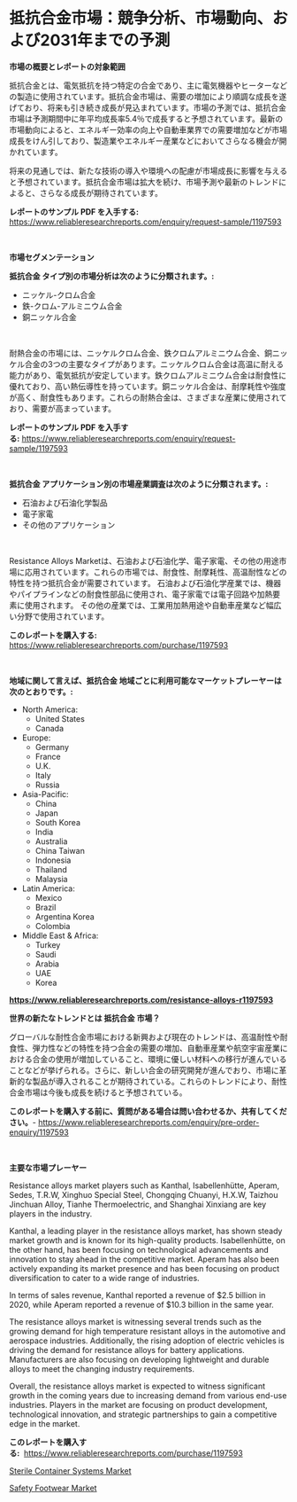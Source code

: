 <p><h1>抵抗合金市場：競争分析、市場動向、および2031年までの予測</h1></p><p><strong>市場の概要とレポートの対象範囲</strong></p>
<p><p>抵抗合金とは、電気抵抗を持つ特定の合金であり、主に電気機器やヒーターなどの製造に使用されています。抵抗合金市場は、需要の増加により順調な成長を遂げており、将来も引き続き成長が見込まれています。市場の予測では、抵抗合金市場は予測期間中に年平均成長率5.4％で成長すると予想されています。最新の市場動向によると、エネルギー効率の向上や自動車業界での需要増加などが市場成長をけん引しており、製造業やエネルギー産業などにおいてさらなる機会が開かれています。</p><p>将来の見通しでは、新たな技術の導入や環境への配慮が市場成長に影響を与えると予想されています。抵抗合金市場は拡大を続け、市場予測や最新のトレンドによると、さらなる成長が期待されています。</p></p>
<p><strong>レポートのサンプル PDF を入手する:</strong> <a href="https://www.reliableresearchreports.com/enquiry/request-sample/1197593">https://www.reliableresearchreports.com/enquiry/request-sample/1197593</a></p>
<p>&nbsp;</p>
<p><strong>市場セグメンテーション</strong></p>
<p><strong>抵抗合金 タイプ別の市場分析は次のように分類されます。:</strong></p>
<p><ul><li>ニッケル-クロム合金</li><li>鉄-クロム-アルミニウム合金</li><li>銅ニッケル合金</li></ul></p>
<p>&nbsp;</p>
<p><p>耐熱合金の市場には、ニッケルクロム合金、鉄クロムアルミニウム合金、銅ニッケル合金の3つの主要なタイプがあります。ニッケルクロム合金は高温に耐える能力があり、電気抵抗が安定しています。鉄クロムアルミニウム合金は耐食性に優れており、高い熱伝導性を持っています。銅ニッケル合金は、耐摩耗性や強度が高く、耐食性もあります。これらの耐熱合金は、さまざまな産業に使用されており、需要が高まっています。</p></p>
<p><strong>レポートのサンプル PDF を入手する:</strong>&nbsp;<a href="https://www.reliableresearchreports.com/enquiry/request-sample/1197593">https://www.reliableresearchreports.com/enquiry/request-sample/1197593</a></p>
<p>&nbsp;</p>
<p><strong> 抵抗合金 アプリケーション別の市場産業調査は次のように分類されます。:</strong></p>
<p><ul><li>石油および石油化学製品</li><li>電子家電</li><li>その他のアプリケーション</li></ul></p>
<p>&nbsp;</p>
<p><p>Resistance Alloys Marketは、石油および石油化学、電子家電、その他の用途市場に応用されています。これらの市場では、耐食性、耐摩耗性、高温耐性などの特性を持つ抵抗合金が需要されています。 石油および石油化学産業では、機器やパイプラインなどの耐食性部品に使用され、電子家電では電子回路や加熱要素に使用されます。 その他の産業では、工業用加熱用途や自動車産業など幅広い分野で使用されています。</p></p>
<p><strong>このレポートを購入する:</strong>&nbsp; <a href="https://www.reliableresearchreports.com/purchase/1197593">https://www.reliableresearchreports.com/purchase/1197593</a></p>
<p>&nbsp;</p>
<p><strong>地域に関して言えば、抵抗合金 地域ごとに利用可能なマーケットプレーヤーは次のとおりです。:</strong></p>
<p><ul>
    <li>
        North America:
        <ul>
            <li>United States</li>
            <li>Canada</li>
        </ul>
    </li>
    <li>
        Europe:
        <ul>
            <li>Germany</li>
            <li>France</li>
            <li>U.K.</li>
            <li>Italy</li>
            <li>Russia</li>
        </ul>
    </li>
    <li>
        Asia-Pacific:
        <ul>
            <li>China</li>
            <li>Japan</li>
            <li>South Korea</li>
            <li>India</li>
            <li>Australia</li>
            <li>China Taiwan</li>
            <li>Indonesia</li>
            <li>Thailand</li>
            <li>Malaysia</li>
        </ul>
    </li>
    <li>
        Latin America:
        <ul>
            <li>Mexico</li>
            <li>Brazil</li>
            <li>Argentina Korea</li>
            <li>Colombia</li>
        </ul>
    </li>
    <li>
        Middle East & Africa:
        <ul>
            <li>Turkey</li>
            <li>Saudi</li>
            <li>Arabia</li>
            <li>UAE</li>
            <li>Korea</li>
        </ul>
    </li>
    </ul></p>
<p><strong><a href="https://www.reliableresearchreports.com/resistance-alloys-r1197593">https://www.reliableresearchreports.com/resistance-alloys-r1197593</a></strong>&nbsp;</p>
<p><strong>世界の新たなトレンドとは 抵抗合金 市場？</strong></p>
<p><p>グローバルな耐性合金市場における新興および現在のトレンドは、高温耐性や耐食性、弾力性などの特性を持つ合金の需要の増加、自動車産業や航空宇宙産業における合金の使用が増加していること、環境に優しい材料への移行が進んでいることなどが挙げられる。さらに、新しい合金の研究開発が進んでおり、市場に革新的な製品が導入されることが期待されている。これらのトレンドにより、耐性合金市場は今後も成長を続けると予想されている。</p></p>
<p><strong>このレポートを購入する前に、質問がある場合は問い合わせるか、共有してください。</strong>- <a href="https://www.reliableresearchreports.com/enquiry/pre-order-enquiry/1197593">https://www.reliableresearchreports.com/enquiry/pre-order-enquiry/1197593</a></p>
<p>&nbsp;</p>
<p><strong>主要な市場プレーヤー</strong></p>
<p><p>Resistance alloys market players such as Kanthal, Isabellenhütte, Aperam, Sedes, T.R.W, Xinghuo Special Steel, Chongqing Chuanyi, H.X.W, Taizhou Jinchuan Alloy, Tianhe Thermoelectric, and Shanghai Xinxiang are key players in the industry. </p><p>Kanthal, a leading player in the resistance alloys market, has shown steady market growth and is known for its high-quality products. Isabellenhütte, on the other hand, has been focusing on technological advancements and innovation to stay ahead in the competitive market. Aperam has also been actively expanding its market presence and has been focusing on product diversification to cater to a wide range of industries.</p><p>In terms of sales revenue, Kanthal reported a revenue of $2.5 billion in 2020, while Aperam reported a revenue of $10.3 billion in the same year.</p><p>The resistance alloys market is witnessing several trends such as the growing demand for high temperature resistant alloys in the automotive and aerospace industries. Additionally, the rising adoption of electric vehicles is driving the demand for resistance alloys for battery applications. Manufacturers are also focusing on developing lightweight and durable alloys to meet the changing industry requirements.</p><p>Overall, the resistance alloys market is expected to witness significant growth in the coming years due to increasing demand from various end-use industries. Players in the market are focusing on product development, technological innovation, and strategic partnerships to gain a competitive edge in the market.</p></p>
<p><strong>このレポートを購入する:</strong>&nbsp;&nbsp;<a href="https://www.reliableresearchreports.com/purchase/1197593">https://www.reliableresearchreports.com/purchase/1197593</a></p>
<p><p><a href="https://github.com/santosh758595/Market-Research-Report-List-4/blob/main/sterile-container-systems-market.md">Sterile Container Systems Market</a></p><p><a href="https://metal-farmhouse-e95.notion.site/Safety-Footwear-Market-Analysis-Its-CAGR-Market-Segmentation-and-Global-Industry-Overview-91029c528a4244a98ff85c36326195cc">Safety Footwear Market</a></p></p>